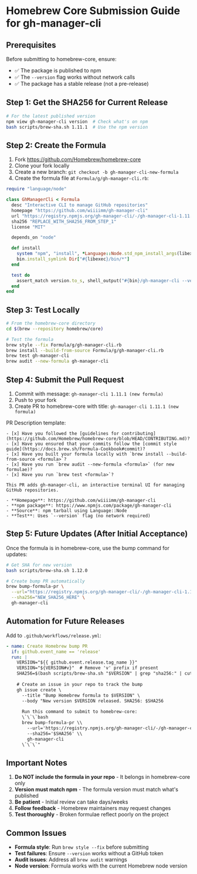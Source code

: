 # Homebrew Core Submission Guide for gh-manager-cli

## Prerequisites

Before submitting to homebrew-core, ensure:
- ✅ The package is published to npm
- ✅ The `--version` flag works without network calls
- ✅ The package has a stable release (not a pre-release)

## Step 1: Get the SHA256 for Current Release

```bash
# For the latest published version
npm view gh-manager-cli version  # Check what's on npm
bash scripts/brew-sha.sh 1.11.1  # Use the npm version
```

## Step 2: Create the Formula

1. Fork https://github.com/Homebrew/homebrew-core
2. Clone your fork locally
3. Create a new branch: `git checkout -b gh-manager-cli-new-formula`
4. Create the formula file at `Formula/g/gh-manager-cli.rb`:

```ruby
require "language/node"

class GhManagerCli < Formula
  desc "Interactive CLI to manage GitHub repositories"
  homepage "https://github.com/wiiiimm/gh-manager-cli"
  url "https://registry.npmjs.org/gh-manager-cli/-/gh-manager-cli-1.11.1.tgz"
  sha256 "REPLACE_WITH_SHA256_FROM_STEP_1"
  license "MIT"

  depends_on "node"

  def install
    system "npm", "install", *Language::Node.std_npm_install_args(libexec)
    bin.install_symlink Dir["#{libexec}/bin/*"]
  end

  test do
    assert_match version.to_s, shell_output("#{bin}/gh-manager-cli --version")
  end
end
```

## Step 3: Test Locally

```bash
# From the homebrew-core directory
cd $(brew --repository homebrew/core)

# Test the formula
brew style --fix Formula/g/gh-manager-cli.rb
brew install --build-from-source Formula/g/gh-manager-cli.rb
brew test gh-manager-cli
brew audit --new-formula gh-manager-cli
```

## Step 4: Submit the Pull Request

1. Commit with message: `gh-manager-cli 1.11.1 (new formula)`
2. Push to your fork
3. Create PR to homebrew-core with title: `gh-manager-cli 1.11.1 (new formula)`

PR Description template:
```
- [x] Have you followed the [guidelines for contributing](https://github.com/Homebrew/homebrew-core/blob/HEAD/CONTRIBUTING.md)?
- [x] Have you ensured that your commits follow the [commit style guide](https://docs.brew.sh/Formula-Cookbook#commit)?
- [x] Have you built your formula locally with `brew install --build-from-source <formula>`?
- [x] Have you run `brew audit --new-formula <formula>` (for new formulae)?
- [x] Have you run `brew test <formula>`?

This PR adds gh-manager-cli, an interactive terminal UI for managing GitHub repositories.

- **Homepage**: https://github.com/wiiiimm/gh-manager-cli
- **npm package**: https://www.npmjs.com/package/gh-manager-cli
- **Source**: npm tarball using Language::Node
- **Test**: Uses `--version` flag (no network required)
```

## Step 5: Future Updates (After Initial Acceptance)

Once the formula is in homebrew-core, use the bump command for updates:

```bash
# Get SHA for new version
bash scripts/brew-sha.sh 1.12.0

# Create bump PR automatically
brew bump-formula-pr \
  --url="https://registry.npmjs.org/gh-manager-cli/-/gh-manager-cli-1.12.0.tgz" \
  --sha256="NEW_SHA256_HERE" \
  gh-manager-cli
```

## Automation for Future Releases

Add to `.github/workflows/release.yml`:

```yaml
- name: Create Homebrew bump PR
  if: github.event_name == 'release'
  run: |
    VERSION="${{ github.event.release.tag_name }}"
    VERSION="${VERSION#v}"  # Remove 'v' prefix if present
    SHA256=$(bash scripts/brew-sha.sh "$VERSION" | grep "sha256:" | cut -d' ' -f2)
    
    # Create an issue in your repo to track the bump
    gh issue create \
      --title "Bump Homebrew formula to $VERSION" \
      --body "New version $VERSION released. SHA256: $SHA256
      
      Run this command to submit to homebrew-core:
      \`\`\`bash
      brew bump-formula-pr \\
        --url='https://registry.npmjs.org/gh-manager-cli/-/gh-manager-cli-$VERSION.tgz' \\
        --sha256='$SHA256' \\
        gh-manager-cli
      \`\`\`"
```

## Important Notes

1. **Do NOT include the formula in your repo** - It belongs in homebrew-core only
2. **Version must match npm** - The formula version must match what's published
3. **Be patient** - Initial review can take days/weeks
4. **Follow feedback** - Homebrew maintainers may request changes
5. **Test thoroughly** - Broken formulae reflect poorly on the project

## Common Issues

- **Formula style**: Run `brew style --fix` before submitting
- **Test failures**: Ensure `--version` works without a GitHub token
- **Audit issues**: Address all `brew audit` warnings
- **Node version**: Formula works with the current Homebrew node version